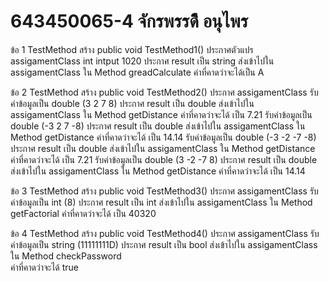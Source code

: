 # 643450065-4 จักรพรรดิื อนุไพร

ข้อ 1 
  TestMethod
    สร้าง public void TestMethod1()
    ประกาศตัวแปร assigamentClass
    int intput 1020 
    ประกาศ result เป็น string ส่งเข้าไปใน assigamentClass ใน Method greadCalculate 
    ค่าที่คาดว่าจะได้เป็น A 
    
ข้อ 2 
  TestMethod
    สร้าง public void TestMethod2()
    ประกาศ assigamentClass
    รับค่าข้อมูลเป็น double (3 2 7 8)
    ประกาศ result เป็น double ส่งเข้าไปใน assigamentClass ใน Method getDistance
    ค่าที่คาดว่าจะได้ เป็น 7.21
     รับค่าข้อมูลเป็น double (-3 2 7 -8)
     ประกาศ result เป็น double ส่งเข้าไปใน assigamentClass ใน Method getDistance
    ค่าที่คาดว่าจะได้ เป็น 14.14
     รับค่าข้อมูลเป็น double (-3 -2 -7 -8)
     ประกาศ result เป็น double ส่งเข้าไปใน assigamentClass ใน Method getDistance
    ค่าที่คาดว่าจะได้ เป็น 7.21
     รับค่าข้อมูลเป็น double (3 -2 -7 8)
     ประกาศ result เป็น double ส่งเข้าไปใน assigamentClass ใน Method getDistance
    ค่าที่คาดว่าจะได้ เป็น 14.14
    
ข้อ 3 
   TestMethod
    สร้าง public void TestMethod3()
    ประกาศ assigamentClass
    รับค่าข้อมูลเป็น int (8)
    ประกาศ result เป็น int ส่งเข้าไปใน assigamentClass ใน Method getFactorial 
    ค่าที่คาดว่าจะได้ เป็น 40320
    
ข้อ 4
   TestMethod
    สร้าง public void TestMethod4()
    ประกาศ assigamentClass
    รับค่าข้อมูลเป็น string (11111111D)
    ประกาศ result เป็น bool ส่งเข้าไปใน assigamentClass ใน Method checkPassword  
    ค่าที่คาดว่าจะได้ true
    
